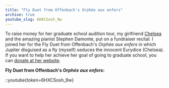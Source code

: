 ```yaml
---
title: "Fly Duet from Offenbach's Orphée aux enfers"
archive: true
youtube_slug: 6HXCSosh_9w
---
```


To raise money for her graduate school audition tour, my girlfriend [Chelsea](http://www.chelseahollow.com) and the amazing pianist Stephen Damonte, put on a fundraiser recital. I joined her for the Fly Duet from Offenbach's _Orphée aux enfers_ in which Jupiter disguised as a fly (myself) seduces the innocent Eurydice (Chelsea). If you want to help her achieve her goal of going to graduate school, you can [donate at her website](http://classicalcode.com/chelseahollow/?cat=9).

**Fly Duet from Offenbach's _Orphée aux enfers_:**

::youtube{token=6HXCSosh_9w}
